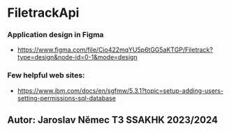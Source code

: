 # FiletrackApi

### Application design in Figma
- https://www.figma.com/file/Cio422mqYU5p6tGG5aKTGP/Filetrack?type=design&node-id=0-1&mode=design

### Few helpful web sites:
- https://www.ibm.com/docs/en/sgfmw/5.3.1?topic=setup-adding-users-setting-permissions-sql-database

## Autor: Jaroslav Němec T3 SSAKHK 2023/2024